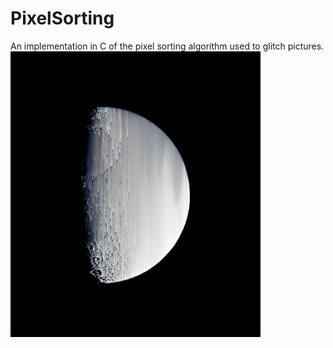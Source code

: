 # PixelSorting
An implementation in C of the pixel sorting algorithm used to glitch pictures.
<img src="https://github.com/S-Rey/PixelSorting/blob/master/picture/Moon.jpg" width="400"/>

